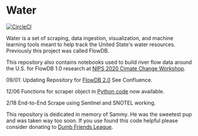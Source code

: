 # Water
[![CircleCI](https://dl.circleci.com/status-badge/img/gh/AIStream-Peelout/Water/tree/master.svg?style=svg)](https://dl.circleci.com/status-badge/redirect/gh/AIStream-Peelout/Water/tree/master)

Water is a set of scraping, data ingestion, visualization, and machine learning tools meant to help track the United State's water resources. Previously this project was called FlowDB.

This repository also contains notebooks used to build river flow data around the U.S. for FlowDB 1.0 research at [NIPS 2020 Cimate Change Workshop](https://arxiv.org/abs/2012.11154).

09/01: Updating Repository for [FlowDB 2.0](https://flow-forecast.atlassian.net/wiki/spaces/FF/pages/1178501121/FlowDB+2.0) See Confluence.

12/06  Functions for scraper object in [Python code](https://github.com/AIStream-Peelout/Water/blob/master/scraping_functions.py) now available.

2/18 End-to-End Scrape using Sentinel and SNOTEL working.






This repository is dedicated in memory of Sammy. He was the sweetest pup and was taken way too soon. If you use found this code helpful 
please consider donating to [Dumb Friends League](https://www.ddfl.org).